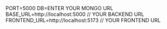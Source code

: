 PORT=5000
DB=ENTER YOUR MONGO URL
BASE_URL=http://localhost:5000    // YOUR BACKEND URL
FRONTEND_URL=http://localhost:5173   // YOUR FRONTEND URL
